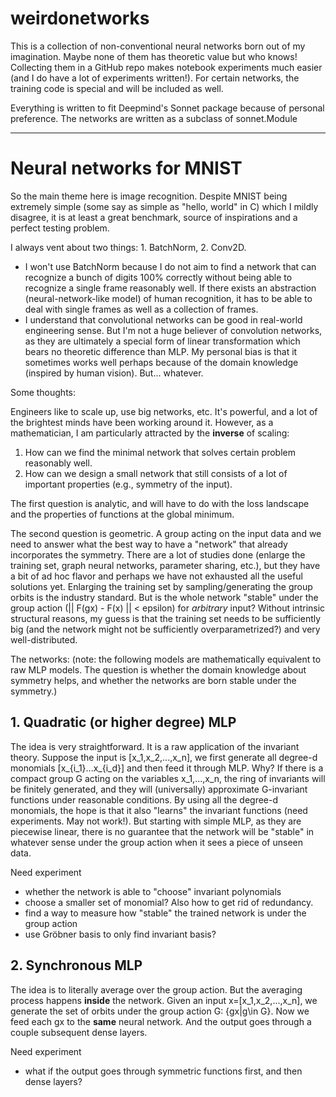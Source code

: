 # weirdonetworks
This is a collection of non-conventional neural networks born out of my imagination. Maybe none of them has theoretic value but who knows! Collecting them in a GitHub repo makes notebook experiments much easier (and I do have a lot of experiments written!). For certain networks, the training code is special and will be included as well.

Everything is written to fit Deepmind's Sonnet package because of personal preference. The networks are written as a subclass of sonnet.Module

---
# Neural networks for MNIST
So the main theme here is image recognition. Despite MNIST being extremely simple (some say as simple as "hello, world" in C) which I mildly disagree, it is at least a great benchmark, source of inspirations and a perfect testing problem.

I always vent about two things: 1. BatchNorm, 2. Conv2D.
- I won't use BatchNorm because I do not aim to find a network that can recognize a bunch of digits 100% correctly without being able to recognize a single frame reasonably well. If there exists an abstraction (neural-network-like model) of human recognition, it has to be able to deal with single frames as well as a collection of frames.
- I understand that convolutional networks can be good in real-world engineering sense. But I'm not a huge believer of convolution networks, as they are ultimately a special form of linear transformation which bears no theoretic difference than MLP. My personal bias is that it sometimes works well perhaps because of the domain knowledge (inspired by human vision). But... whatever. 

Some thoughts:

Engineers like to scale up, use big networks, etc. It's powerful, and a lot of the brightest minds have been working around it. However, as a mathematician, I am particularly attracted by the **inverse** of scaling:
1. How can we find the minimal network that solves certain problem reasonably well.
2. How can we design a small network that still consists of a lot of important properties (e.g., symmetry of the input).

The first question is analytic, and will have to do with the loss landscape and the properties of functions at the global minimum. 

The second question is geometric. A group acting on the input data and we need to answer what the best way to have a "network" that already incorporates the symmetry. There are a lot of studies done (enlarge the training set, graph neural networks, parameter sharing, etc.), but they have a bit of ad hoc flavor and perhaps we have not exhausted all the useful solutions yet. Enlarging the training set by sampling/generating the group orbits is the industry standard. But is the whole network "stable" under the group action (|| F(gx) - F(x) || < epsilon) for *arbitrary* input? Without intrinsic structural reasons, my guess is that the training set needs to be sufficiently big (and the network might not be sufficiently overparametrized?) and very well-distributed.

The networks:
(note: the following models are mathematically equivalent to raw MLP models. The question is whether the domain knowledge about symmetry helps, and whether the networks are born stable under the symmetry.)

## 1. Quadratic (or higher degree) MLP
The idea is very straightforward. It is a raw application of the invariant theory. Suppose the input is [x_1,x_2,...,x_n], we first generate all degree-d monomials [x_{i_1}...x_{i_d}] and then feed it through MLP. Why? If there is a compact group G acting on the variables x_1,...,x_n, the ring of invariants will be finitely generated, and they will (universally) approximate G-invariant functions under reasonable conditions. By using all the degree-d monomials, the hope is that it also "learns" the invariant functions (need experiments. May not work!). But starting with simple MLP, as they are piecewise linear, there is no guarantee that the network will be "stable" in whatever sense under the group action when it sees a piece of unseen data.

Need experiment
- whether the network is able to "choose" invariant polynomials
- choose a smaller set of monomial? Also how to get rid of redundancy.
- find a way to measure how "stable" the trained network is under the group action
- use Gröbner basis to only find invariant basis? 

## 2. Synchronous MLP
The idea is to literally average over the group action. But the averaging process happens **inside** the network. Given an input x=[x_1,x_2,...,x_n], we generate the set of orbits under the group action G: {gx|g\in G}. Now we feed each gx to the **same** neural network. And the output goes through a couple subsequent dense layers.

Need experiment
- what if the output goes through symmetric functions first, and then dense layers?
